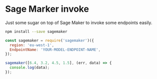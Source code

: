 Sage Marker invoke
=====

Just some sugar on top of Sage Maker to invoke some endpoints easily.

```sh
npm install --save sagemaker
```

```js
const sagemaker = require('sagemaker')({
  region: 'eu-west-1',
  EndpointName: 'YOUR-MODEL-ENDPOINT-NAME',
});

sagemaker([6.4, 3.2, 4.5, 1.5], (err, data) => {
  console.log(data);
});
```
